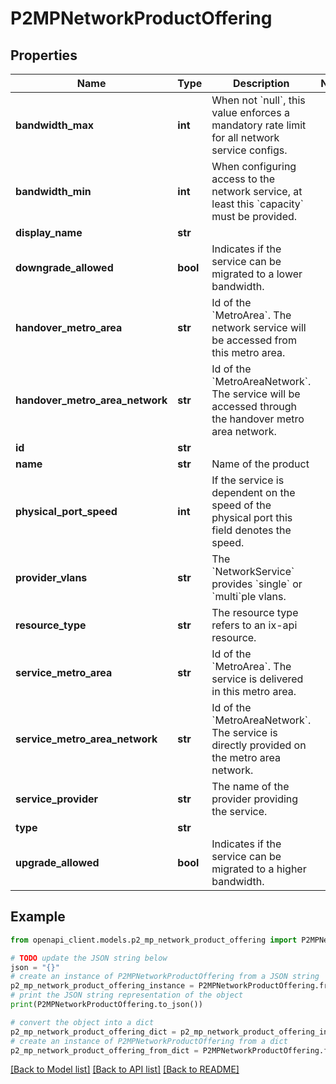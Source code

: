 # P2MPNetworkProductOffering


## Properties

Name | Type | Description | Notes
------------ | ------------- | ------------- | -------------
**bandwidth_max** | **int** | When not &#x60;null&#x60;, this value enforces a mandatory rate limit for all network service configs. | 
**bandwidth_min** | **int** | When configuring access to the network service, at least this &#x60;capacity&#x60; must be provided. | 
**display_name** | **str** |  | 
**downgrade_allowed** | **bool** | Indicates if the service can be migrated to a lower bandwidth. | 
**handover_metro_area** | **str** | Id of the &#x60;MetroArea&#x60;. The network service will be accessed from this metro area.  | 
**handover_metro_area_network** | **str** | Id of the &#x60;MetroAreaNetwork&#x60;. The service will be accessed through the handover metro area network.  | 
**id** | **str** |  | 
**name** | **str** | Name of the product | 
**physical_port_speed** | **int** | If the service is dependent on the speed of the physical port this field denotes the speed. | 
**provider_vlans** | **str** | The &#x60;NetworkService&#x60; provides &#x60;single&#x60; or &#x60;multi&#x60;ple vlans. | 
**resource_type** | **str** | The resource type refers to an ix-api resource.  | 
**service_metro_area** | **str** | Id of the &#x60;MetroArea&#x60;. The service is delivered in this metro area.  | 
**service_metro_area_network** | **str** | Id of the &#x60;MetroAreaNetwork&#x60;. The service is directly provided on the metro area network.  | 
**service_provider** | **str** | The name of the provider providing the service.  | 
**type** | **str** |  | 
**upgrade_allowed** | **bool** | Indicates if the service can be migrated to a higher bandwidth. | 

## Example

```python
from openapi_client.models.p2_mp_network_product_offering import P2MPNetworkProductOffering

# TODO update the JSON string below
json = "{}"
# create an instance of P2MPNetworkProductOffering from a JSON string
p2_mp_network_product_offering_instance = P2MPNetworkProductOffering.from_json(json)
# print the JSON string representation of the object
print(P2MPNetworkProductOffering.to_json())

# convert the object into a dict
p2_mp_network_product_offering_dict = p2_mp_network_product_offering_instance.to_dict()
# create an instance of P2MPNetworkProductOffering from a dict
p2_mp_network_product_offering_from_dict = P2MPNetworkProductOffering.from_dict(p2_mp_network_product_offering_dict)
```
[[Back to Model list]](../README.md#documentation-for-models) [[Back to API list]](../README.md#documentation-for-api-endpoints) [[Back to README]](../README.md)


